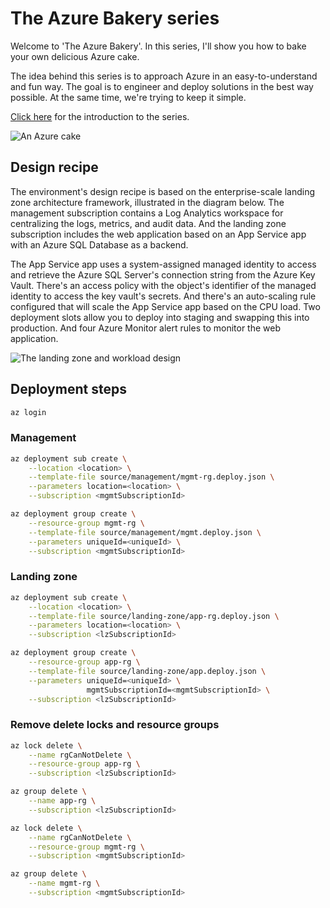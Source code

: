 # The Azure Bakery series

Welcome to 'The Azure Bakery'. In this series, I'll show you how to bake your own delicious Azure cake.

The idea behind this series is to approach Azure in an easy-to-understand and fun way. The goal is to engineer and deploy solutions in the best way possible. At the same time, we're trying to keep it simple.

[Click here](https://itnext.io/the-azure-bakery-series-introduction-277be6b7cdd3?source=friends_link&sk=5a0f506c63bd47be964728d462ace005 "The Azure Bakery series: Introduction") for the introduction to the series.

![An Azure cake](https://github.com/smorenburg/the-azure-bakery-series/blob/main/images/the-azure-bakery-series-cake.png?raw=true)

## Design recipe

The environment's design recipe is based on the enterprise-scale landing zone architecture framework, illustrated in the diagram below. The management subscription contains a Log Analytics workspace for centralizing the logs, metrics, and audit data. And the landing zone subscription includes the web application based on an App Service app with an Azure SQL Database as a backend.

The App Service app uses a system-assigned managed identity to access and retrieve the Azure SQL Server's connection string from the Azure Key Vault. There's an access policy with the object's identifier of the managed identity to access the key vault's secrets. And there's an auto-scaling rule configured that will scale the App Service app based on the CPU load. Two deployment slots allow you to deploy into staging and swapping this into production. And four Azure Monitor alert rules to monitor the web application.

![The landing zone and workload design](https://github.com/smorenburg/the-azure-bakery-series/blob/main/images/the-azure-bakery-series-landing-zone-design.png?raw=true)

## Deployment steps

```bash
az login
```

### Management

```bash
az deployment sub create \
    --location <location> \
    --template-file source/management/mgmt-rg.deploy.json \
    --parameters location=<location> \
    --subscription <mgmtSubscriptionId>
```

```bash
az deployment group create \
    --resource-group mgmt-rg \
    --template-file source/management/mgmt.deploy.json \
    --parameters uniqueId=<uniqueId> \
    --subscription <mgmtSubscriptionId>
```

### Landing zone

```bash
az deployment sub create \
    --location <location> \
    --template-file source/landing-zone/app-rg.deploy.json \
    --parameters location=<location> \
    --subscription <lzSubscriptionId>
```

```bash
az deployment group create \
    --resource-group app-rg \
    --template-file source/landing-zone/app.deploy.json \
    --parameters uniqueId=<uniqueId> \
                 mgmtSubscriptionId=<mgmtSubscriptionId> \
    --subscription <lzSubscriptionId>
```

### Remove delete locks and resource groups

```bash
az lock delete \
    --name rgCanNotDelete \
    --resource-group app-rg \
    --subscription <lzSubscriptionId>

az group delete \
    --name app-rg \
    --subscription <lzSubscriptionId>

az lock delete \
    --name rgCanNotDelete \
    --resource-group mgmt-rg \
    --subscription <mgmtSubscriptionId>

az group delete \
    --name mgmt-rg \
    --subscription <mgmtSubscriptionId>
```
